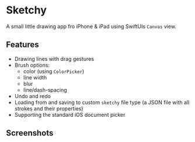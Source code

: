 # Sketchy
A small little drawing app fro iPhone & iPad using SwiftUIs `Canvas` view.

## Features

- Drawing lines with drag gestures
- Brush options:
  - color (using `ColorPicker`)
  - line width
  - blur
  - line/dash-spacing
- Undo and redo
- Loading from and saving to custom `sketchy` file type (a JSON file with all strokes and their properties)
- Supporting the standard iOS document picker

## Screenshots
